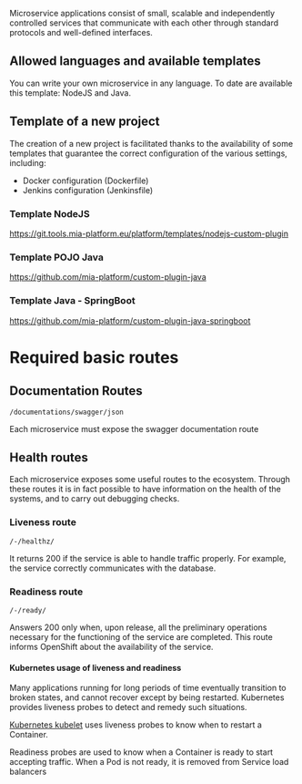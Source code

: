 Microservice applications consist of small, scalable and independently controlled services that communicate with each other through standard protocols and well-defined interfaces.

## Allowed languages ​​and available templates ##

You can write your own microservice in any language.
To date are available this template: NodeJS and Java.

## Template of a new project ##

The creation of a new project is facilitated thanks to the availability of some templates that guarantee the correct configuration of the various settings, including:

- Docker configuration (Dockerfile)
- Jenkins configuration (Jenkinsfile)

### Template NodeJS ###
https://git.tools.mia-platform.eu/platform/templates/nodejs-custom-plugin

### Template POJO Java ###
https://github.com/mia-platform/custom-plugin-java

### Template Java - SpringBoot ###
https://github.com/mia-platform/custom-plugin-java-springboot

# Required basic routes #
## Documentation Routes ##
`/documentations/swagger/json`

Each microservice must expose the swagger documentation route

## Health routes ##
Each microservice exposes some useful routes to the ecosystem. Through these routes it is in fact possible to have information on the health of the systems, and to carry out debugging checks.

### Liveness route ###
`/-/healthz/`

It returns 200 if the service is able to handle traffic properly.
For example, the service correctly communicates with the database.

### Readiness route ###
`/-/ready/`

Answers 200 only when, upon release, all the preliminary operations necessary for the functioning of the service are completed. This route informs OpenShift about the availability of the service.

#### Kubernetes usage of liveness and readiness ####
Many applications running for long periods of time eventually transition to broken states, and cannot recover except by being restarted. Kubernetes provides liveness probes to detect and remedy such situations.

[Kubernetes kubelet](https://kubernetes.io/docs/tasks/configure-pod-container/configure-liveness-readiness-probes/) uses liveness probes to know when to restart a Container.

Readiness probes are used to know when a Container is ready to start accepting traffic. When a Pod is not ready, it is removed from Service load balancers
